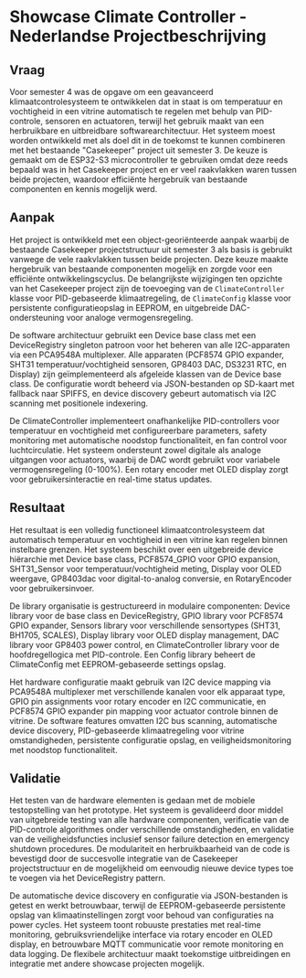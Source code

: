 # Showcase Climate Controller - Nederlandse Projectbeschrijving

## Vraag

Voor semester 4 was de opgave om een geavanceerd klimaatcontrolesysteem te ontwikkelen dat in staat is om temperatuur en vochtigheid in een vitrine automatisch te regelen met behulp van PID-controle, sensoren en actuatoren, terwijl het gebruik maakt van een herbruikbare en uitbreidbare softwarearchitectuur. Het systeem moest worden ontwikkeld met als doel dit in de toekomst te kunnen combineren met het bestaande "Casekeeper" project uit semester 3. De keuze is gemaakt om de ESP32-S3 microcontroller te gebruiken omdat deze reeds bepaald was in het Casekeeper project en er veel raakvlakken waren tussen beide projecten, waardoor efficiënte hergebruik van bestaande componenten en kennis mogelijk werd.

## Aanpak

Het project is ontwikkeld met een object-georiënteerde aanpak waarbij de bestaande Casekeeper projectstructuur uit semester 3 als basis is gebruikt vanwege de vele raakvlakken tussen beide projecten. Deze keuze maakte hergebruik van bestaande componenten mogelijk en zorgde voor een efficiënte ontwikkelingscyclus. De belangrijkste wijzigingen ten opzichte van het Casekeeper project zijn de toevoeging van de `ClimateController` klasse voor PID-gebaseerde klimaatregeling, de `ClimateConfig` klasse voor persistente configuratieopslag in EEPROM, en uitgebreide DAC-ondersteuning voor analoge vermogensregeling.

De software architectuur gebruikt een Device base class met een DeviceRegistry singleton patroon voor het beheren van alle I2C-apparaten via een PCA9548A multiplexer. Alle apparaten (PCF8574 GPIO expander, SHT31 temperatuur/vochtigheid sensoren, GP8403 DAC, DS3231 RTC, en Display) zijn geïmplementeerd als afgeleide klassen van de Device base class. De configuratie wordt beheerd via JSON-bestanden op SD-kaart met fallback naar SPIFFS, en device discovery gebeurt automatisch via I2C scanning met positionele indexering.

De ClimateController implementeert onafhankelijke PID-controllers voor temperatuur en vochtigheid met configureerbare parameters, safety monitoring met automatische noodstop functionaliteit, en fan control voor luchtcirculatie. Het systeem ondersteunt zowel digitale als analoge uitgangen voor actuators, waarbij de DAC wordt gebruikt voor variabele vermogensregeling (0-100%). Een rotary encoder met OLED display zorgt voor gebruikersinteractie en real-time status updates.

## Resultaat

Het resultaat is een volledig functioneel klimaatcontrolesysteem dat automatisch temperatuur en vochtigheid in een vitrine kan regelen binnen instelbare grenzen. Het systeem beschikt over een uitgebreide device hiërarchie met Device base class, PCF8574_GPIO voor GPIO expansion, SHT31_Sensor voor temperatuur/vochtigheid meting, Display voor OLED weergave, GP8403dac voor digital-to-analog conversie, en RotaryEncoder voor gebruikersinvoer.

De library organisatie is gestructureerd in modulaire componenten: Device library voor de base class en DeviceRegistry, GPIO library voor PCF8574 GPIO expander, Sensors library voor verschillende sensortypes (SHT31, BH1705, SCALES), Display library voor OLED display management, DAC library voor GP8403 power control, en ClimateController library voor de hoofdregellogica met PID-controle. Een Config library beheert de ClimateConfig met EEPROM-gebaseerde settings opslag.

Het hardware configuratie maakt gebruik van I2C device mapping via PCA9548A multiplexer met verschillende kanalen voor elk apparaat type, GPIO pin assignments voor rotary encoder en I2C communicatie, en PCF8574 GPIO expander pin mapping voor actuator controle binnen de vitrine. De software features omvatten I2C bus scanning, automatische device discovery, PID-gebaseerde klimaatregeling voor vitrine omstandigheden, persistente configuratie opslag, en veiligheidsmonitoring met noodstop functionaliteit.

## Validatie

Het testen van de hardware elementen is gedaan met de mobiele testopstelling van het prototype. Het systeem is gevalideerd door middel van uitgebreide testing van alle hardware componenten, verificatie van de PID-controle algorithmes onder verschillende omstandigheden, en validatie van de veiligheidsfuncties inclusief sensor failure detection en emergency shutdown procedures. De modulariteit en herbruikbaarheid van de code is bevestigd door de succesvolle integratie van de Casekeeper projectstructuur en de mogelijkheid om eenvoudig nieuwe device types toe te voegen via het DeviceRegistry pattern.

De automatische device discovery en configuratie via JSON-bestanden is getest en werkt betrouwbaar, terwijl de EEPROM-gebaseerde persistente opslag van klimaatinstellingen zorgt voor behoud van configuraties na power cycles. Het systeem toont robuuste prestaties met real-time monitoring, gebruiksvriendelijke interface via rotary encoder en OLED display, en betrouwbare MQTT communicatie voor remote monitoring en data logging. De flexibele architectuur maakt toekomstige uitbreidingen en integratie met andere showcase projecten mogelijk.
